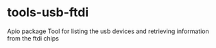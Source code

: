 # tools-usb-ftdi
Apio package Tool for listing the usb devices and retrieving information from the ftdi chips
